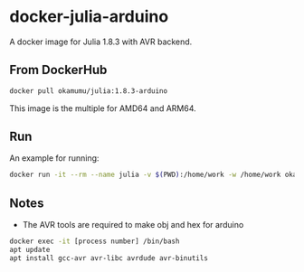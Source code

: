 # docker-julia-arduino

A docker image for Julia 1.8.3 with AVR backend.

## From DockerHub

```sh
docker pull okamumu/julia:1.8.3-arduino
```

This image is the multiple for AMD64 and ARM64.

## Run

An example for running:
```sh
docker run -it --rm --name julia -v $(PWD):/home/work -w /home/work okamumu/julia:1.8.3-arduino
```

## Notes

- The AVR tools are required to make obj and hex for arduino
```sh
docker exec -it [process number] /bin/bash
apt update
apt install gcc-avr avr-libc avrdude avr-binutils
```
